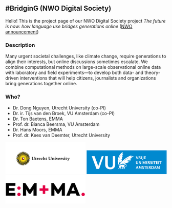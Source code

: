## #BridginG (NWO Digital Society)

Hello! This is the project page of our NWO Digital Society project _The future is now: how language use bridges generations online_ ([NWO announcement](https://www.nwo.nl/actueel/nieuws/2020/02/vijf-nieuwe-onderzoeken-naar-de-digitale-samenleving.html))

### Description

Many urgent societal challenges, like climate change, require generations to align their interests, but
online discussions sometimes escalate. We combine computational methods on large-scale observational
online data with laboratory and field experiments—to develop both data- and theory-driven interventions
that will help citizens, journalists and organizations bring generations together online.


### Who?

* Dr. Dong Nguyen, Utrecht University (co-PI)
* Dr. ir. Tijs van den Broek, VU Amsterdam (co-PI)
* Dr. Ton Baetens, EMMA
* Prof. dr. Bianca Beersma, VU Amsterdam
* Dr. Hans Moors, EMMA
* Prof. dr. Kees van Deemter, Utrecht University

<a href="https://www.uu.nl/"><img src="img/UU_logo_EN_CMYK.png" width="250"></a>
<a href="https://www.vu.nl/"><img src="img/VUlogo_NL_Blauw_HR_RGB_tcm289-201375.png" width="250"></a>
<a href="https://www.emma.nl/"><img src="img/emma-logo.svg" width="250"></a>
